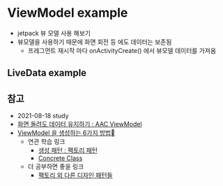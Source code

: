 # ViewModel example

- jetpack 뷰 모델 사용 해보기
- 뷰모델을 사용하기 때문에 화면 회전 등 에도 데이터는 보존됨
    - 프레그먼트 재시작 마다 onActivityCreate() 에서 뷰모델 데이터를 가져옴
  
## LiveData example


## 참고
- 2021-08-18 study
- [화면 돌려도 데이터 유지하기 : AAC ViewModel](https://readystory.tistory.com/173?category=860953)
- [ViewModel 을 생성하는 6가지 방법](https://readystory.tistory.com/176?category=860953)
    - 연관 학습 링크
        - [생성 패턴 : 팩토리 패턴](https://readystory.tistory.com/117)
        - [Concrete Class](https://blog.hexabrain.net/332)
    - 더 공부하면 좋을 링크
        - [팩토리 외 다른 디자인 패턴들](https://readystory.tistory.com/114)